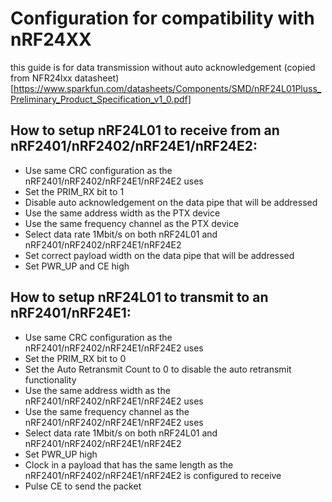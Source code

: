 # Configuration for compatibility with nRF24XX
this guide is for data transmission without auto acknowledgement (copied from NFR24lxx datasheet)[https://www.sparkfun.com/datasheets/Components/SMD/nRF24L01Pluss_Preliminary_Product_Specification_v1_0.pdf]

## How to setup nRF24L01 to receive from an nRF2401/nRF2402/nRF24E1/nRF24E2:
* Use same CRC configuration as the nRF2401/nRF2402/nRF24E1/nRF24E2
uses
* Set the PRIM_RX bit to 1
* Disable auto acknowledgement on the data pipe that will be addressed
* Use the same address width as the PTX device
* Use the same frequency channel as the PTX device
* Select data rate 1Mbit/s on both nRF24L01 and nRF2401/nRF2402/nRF24E1/nRF24E2
* Set correct payload width on the data pipe that will be addressed
* Set PWR_UP and CE high


## How to setup nRF24L01 to transmit to an nRF2401/nRF24E1:
* Use same CRC configuration as the nRF2401/nRF2402/nRF24E1/nRF24E2 uses
* Set the PRIM_RX bit to 0
* Set the Auto Retransmit Count to 0 to disable the auto retransmit functionality
* Use the same address width as the nRF2401/nRF2402/nRF24E1/nRF24E2 uses
* Use the same frequency channel as the nRF2401/nRF2402/nRF24E1/nRF24E2 uses
* Select data rate 1Mbit/s on both nRF24L01 and nRF2401/nRF2402/nRF24E1/nRF24E2
* Set PWR_UP high
* Clock in a payload that has the same length as the nRF2401/nRF2402/nRF24E1/nRF24E2 is configured to receive
* Pulse CE to send the packet
